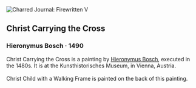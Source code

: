 <div class="artwork-of-the-day">
  <div class="container">
    <div class="img-wrapper">
      <img
        src="https://uploads0.wikiart.org/images/hieronymus-bosch/christ-carrying-the-cross-1490.jpg!Large.jpg"
        alt="Charred Journal: Firewritten V" />
    </div>
    <div class="artwork-detail">
      <div class="artwork-origin"> 
        <h2 class="artwork-name">Christ Carrying the Cross</h2>
        <h3 class="artist">
          Hieronymus Bosch
                    ·  1490
        </h3>
      </div>
      <p class="description">
        <span class="artwork-description-text ng-binding" ng-bind-html="viewModel.ArtworkOfTheDay.Description | unsafe">Christ Carrying the Cross is a painting by <a target="_blank" href="/en/hieronymus-bosch">Hieronymus Bosch</a>, executed in the 1480s. It is at the Kunsthistorisches Museum, in Vienna, Austria.
<br>
<br>Christ Child with a Walking Frame is painted on the back of this painting.</span>
                        <div class="text-shadow-container ng-hide" ng-show="showShadow"></div>
      </p>
    </div>
  </div>

</div>
